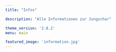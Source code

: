 ```yaml
---
title: "Infos"

description: "Alle Informationen zur Jungschar"

theme_version: '2.8.2'
menu: main

featured_image: 'information.jpg'
---
```


